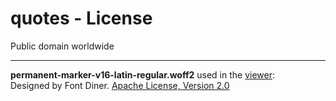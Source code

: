 # quotes - License

Public domain worldwide

---

**permanent-marker-v16-latin-regular.woff2** used in the [viewer](./viewer.html):  
Designed by Font Diner. [Apache License, Version 2.0](http://www.apache.org/licenses/LICENSE-2.0)
